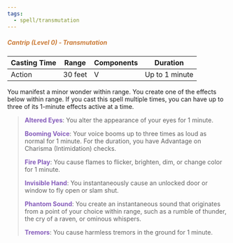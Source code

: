 ```yaml
---
tags:
  - spell/transmutation
---
```

##### *<span style="color:rgb(203, 123, 55)">Cantrip (Level 0) - Transmutation</span>*

|Casting Time|Range|Components|Duration|
|---|---|---|---|
|Action|30 feet|V|Up to 1 minute|

You manifest a minor wonder within range. You create one of the effects below within range. If you cast this spell multiple times, you can have up to three of its 1-minute effects active at a time.

> <span style="color:rgb(134, 93, 187)">**Altered Eyes**</span>: You alter the appearance of your eyes for 1 minute.
> 
> **<span style="color:rgb(134, 93, 187)">Booming Voice</span>**: Your voice booms up to three times as loud as normal for 1 minute. For the duration, you have Advantage on Charisma (Intimidation) checks.
> 
> **<span style="color:rgb(134, 93, 187)">Fire Play</span>**: You cause flames to flicker, brighten, dim, or change color for 1 minute.
> 
> <span style="color:rgb(134, 93, 187)">**Invisible Hand**</span>: You instantaneously cause an unlocked door or window to fly open or slam shut.
> 
> <span style="color:rgb(134, 93, 187)">**Phantom Sound**</span>: You create an instantaneous sound that originates from a point of your choice within range, such as a rumble of thunder, the cry of a raven, or ominous whispers.
> 
> <span style="color:rgb(134, 93, 187)">**Tremors**</span>: You cause harmless tremors in the ground for 1 minute.